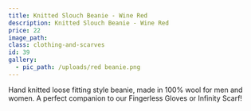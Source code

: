 ```yaml
---
title: Knitted Slouch Beanie - Wine Red
description: Knitted Slouch Beanie - Wine Red
price: 22
image_path:
class: clothing-and-scarves
id: 39
gallery:
  - pic_path: /uploads/red beanie.png
---
```



Hand knitted loose fitting style beanie, made in 100% wool for men and women. A perfect companion to our Fingerless Gloves or Infinity Scarf!

